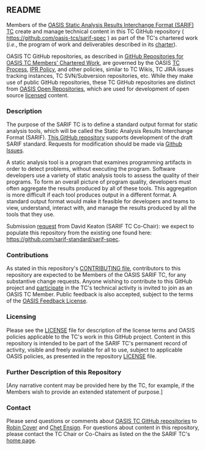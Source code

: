<div>
<h2>README</h2>

<p>Members of the <a href="https://www.oasis-open.org/committees/sarif/">OASIS Static Analysis Results Interchange Format (SARIF) TC</a> create and manage technical content in this TC GitHub repository ( <a href="https://github.com/oasis-tcs/sarif-spec">https://github.com/oasis-tcs/sarif-spec</a> ) as part of the TC's chartered work (<i>i.e.</i>, the program of work and deliverables described in its <a href="https://www.oasis-open.org/committees/sarif/charter.php">charter</a>).</p>

<p>OASIS TC GitHub repositories, as described in <a href="https://www.oasis-open.org/resources/tcadmin/github-repositories-for-oasis-tc-members-chartered-work">GitHub Repositories for OASIS TC Members' Chartered Work</a>, are governed by the OASIS <a href="https://www.oasis-open.org/policies-guidelines/tc-process">TC Process</a>, <a href="https://www.oasis-open.org/policies-guidelines/ipr">IPR Policy</a>, and other policies, similar to TC Wikis, TC JIRA issues tracking instances, TC SVN/Subversion repositories, etc.  While they make use of public GitHub repositories, these TC GitHub repositories are distinct from <a href="https://www.oasis-open.org/resources/open-repositories">OASIS Open Repositories</a>, which are used for development of open source <a href="https://www.oasis-open.org/resources/open-repositories/licenses">licensed</a> content.</p>
</div>

<div>
<h3>Description</h3>

<p>The purpose of the SARIF TC is to define a standard output format for static analysis tools, which will be called the Static Analysis Results Interchange Format (SARIF).  <a href="https://github.com/oasis-tcs/sarif-spec">This GitHub repository</a> supports development of the draft SARIF standard. Requests for modification should be made via <a href="https://github.com/oasis-tcs/sarif-spec/issues">Github Issues</a>.</p>

<p>A static analysis tool is a program that examines programming artifacts in order to detect problems, without executing the program. Software developers use a variety of static analysis tools to assess the quality of their programs. To form an overall picture of program quality, developers must often aggregate the results produced by all of these tools. This aggregation is more difficult if each tool produces output in a different format. A standard output format would make it feasible for developers and teams to view, understand, interact with, and manage the results produced by all the tools that they use.</p>

<p>Submission <a href="https://issues.oasis-open.org/browse/TCADMIN-2759">request</a> from David Keaton (SARIF TC Co-Chair): we expect to populate this repository from the existing one found here: <a href="https://github.com/sarif-standard/sarif-spec">https://github.com/sarif-standard/sarif-spec</a>.</p>

</div>

<div>
<h3>Contributions</h3>
<p>As stated in this repository's <a href="https://github.com/oasis-tcs/sarif-spec/blob/master/CONTRIBUTING.md">CONTRIBUTING file</a>, contributors to this repository are expected to be Members of the OASIS SARIF TC, for any substantive change requests.  Anyone wishing to contribute to this GitHub project and <a href="https://www.oasis-open.org/join/participation-instructions">participate</a> in the TC's technical activity is invited to join as an OASIS TC Member.  Public feedback is also accepted, subject to the terms of the <a href="https://www.oasis-open.org/policies-guidelines/ipr#appendixa">OASIS Feedback License</a>.</p>
</div>



<div>
<h3>Licensing</h3>
<p>Please see the <a href="https://github.com/oasis-tcs/sarif-spec/blob/master/LICENSE.md">LICENSE</a> file for description of the license terms and OASIS policies applicable to the TC's work in this GitHub project. Content in this repository is intended to be part of the SARIF TC's permanent record of activity, visible and freely available for all to use, subject to applicable OASIS policies, as presented in the repository <a href="https://github.com/oasis-tcs/sarif-spec/blob/master/LICENSE.md">LICENSE</a> file.</p>
</div>

<div>
<h3>Further Description of this Repository</h3>

<p>[Any narrative content may be provided here by the TC, for example, if the Members wish to provide an extended statement of purpose.]</p>
</div>

<div>

<h3>Contact</h3>
<p>Please send questions or comments about <a href="https://www.oasis-open.org/resources/tcadmin/github-repositories-for-oasis-tc-members-chartered-work">OASIS TC GitHub repositories</a> to <a href="mailto:robin@oasis-open.org">Robin Cover</a> and <a href="mailto:chet.ensign@oasis-open.org">Chet Ensign</a>.  For questions about content in this repository, please contact the TC Chair or Co-Chairs as listed on the the SARIF TC's <a href="https://www.oasis-open.org/committees/sarif/">home page</a>.</p>
</div>
